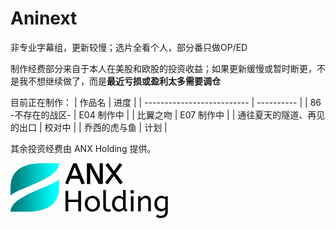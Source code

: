 # Aninext

非专业字幕组，更新较慢；选片全看个人，部分番只做OP/ED

制作经费部分来自于本人在美股和欧股的投资收益；如果更新缓慢或暂时断更，不是我不想继续做了，而是**最近亏损或盈利太多需要调仓**

目前正在制作：
| 作品名                     | 进度       |
| -------------------------- | ---------- |
| 86 -不存在的战区-          | E04 制作中 |
| 比翼之吻                   | E07 制作中 |
| 通往夏天的隧道、再见的出口 | 校对中     |
| 乔西的虎与鱼               | 计划       |

其余投资经费由 ANX Holding 提供。

<div style="width: 50%">
<svg xmlns="http://www.w3.org/2000/svg" viewBox="0 0 974 340">
    <defs>
        <linearGradient id="grad1" x1="0%" y1="0%" x2="100%" y2="100%">
          <stop offset="0%" style="stop-color: #00ffff; stop-opacity: 1" />
          <stop offset="100%" style="stop-color: #008080; stop-opacity: 1" />
        </linearGradient>
        <linearGradient id="grad2" x1="0%" y1="50%" x2="100%" y2="50%">
            <stop offset="0%" style="stop-color: #008080; stop-opacity: 1" />
            <stop offset="10%" style="stop-color: #008080; stop-opacity: 1" />
            <stop offset="90%" style="stop-color: #00FFFF; stop-opacity: 1" />
            <stop offset="100%" style="stop-color: #00FFFF; stop-opacity: 1" />
          </linearGradient>
      </defs>    
    <path d="M 300 0 L 200 0 Q 0 0 0 150 L 0 200 C 50 150 300 100 300 0 Z M 0 300 L 100 300 Q 300 300 300 150 L 300 100 C 250 150 0 200 0 300 Z" fill="url(#grad2)" stroke-width="0" />
    <!--<path d="M 350 140 L 420 7.5 
    M 420 7.5 L 490 140" stroke="black" stroke-width="15" />
    <path d="M 520 140 L 520 5 M 520 5 L 640 140 M 640 140 L 640 5 Z" stroke="black" stroke-width="15" />
    <path d="M 670 140 L 800 7.5 M 670 7.5 L 800 140" stroke="black" stroke-width="15" />
    <circle r="7.5" cx="670" cy="140" stroke-width="0" fill="black" />
    <circle r="7.5" cx="670" cy="7.5" stroke-width="0" fill="black" />
    <circle r="7.5" cx="800" cy="140" stroke-width="0" fill="black" />
    <circle r="7.5" cx="800" cy="7.5" stroke-width="0" fill="black" />
    <circle r="7.5" cx="520" cy="7.5" stroke-width="0" fill="black" />
    <circle r="7.5" cx="520" cy="140" stroke-width="0" fill="black" />
    <circle r="7.5" cx="640" cy="7.5" stroke-width="0" fill="black" />
    <circle r="7.5" cx="640" cy="140" stroke-width="0" fill="black" />
    <circle r="7.5" cx="420" cy="7.5" stroke-width="0" fill="black" />
    <circle r="7.5" cx="350" cy="140" stroke-width="0" fill="black" />
    <circle r="7.5" cx="490" cy="140" stroke-width="0" fill="black" />
    <path d="M 365 111.5 Q 380 80 435 80 "  stroke="black" stroke-width="15" fill-opacity="0" />
    <circle r="7.5" cx="435" cy="80" stroke-width="0" fill="black" />-->
    <svg width="352.8" height="129.42" viewBox="0 0 352.8 129.42" xmlns="http://www.w3.org/2000/svg" x="340" y="0"><g id="svgGroup" stroke-linecap="round" fill-rule="evenodd" font-size="9pt" stroke="#000" stroke-width="0.25mm" fill="#000" style="stroke:#000;stroke-width:0.25mm;fill:#000"><path d="M 150.84 127.62 L 134.64 127.62 L 134.64 1.62 L 157.32 1.62 L 212.94 106.38 L 212.94 1.62 L 229.14 1.62 L 229.14 127.62 L 206.82 127.62 L 150.84 23.58 L 150.84 127.62 Z M 352.8 118.8 L 338.94 129.42 L 299.16 75.42 L 260.64 129.06 L 247.14 118.8 L 289.44 63.54 L 248.94 10.62 L 263.16 0 L 299.7 51.12 L 335.88 0.54 L 349.2 10.62 L 309.96 62.64 L 352.8 118.8 Z M 116.64 123.12 L 100.98 129.42 L 86.94 93.42 L 28.62 93.42 L 14.58 129.06 L 0 123.12 L 49.32 1.62 L 68.04 1.62 L 116.64 123.12 Z M 57.78 18.54 L 34.02 79.02 L 81.36 79.02 L 57.78 18.54 Z" vector-effect="non-scaling-stroke"/></g></svg>
    <svg width="633.421" height="174.961" viewBox="0 0 633.421 174.961" x="340" y="164" xmlns="http://www.w3.org/2000/svg"><g id="svgGroup" stroke-linecap="round" fill-rule="evenodd" font-size="9pt" stroke="black" stroke-width="0.25mm" fill="black" style="stroke:black;stroke-width:0;fill:black"><path d="M 17.1 133.2 L 0 133.2 L 0 7.2 L 17.1 7.2 L 17.1 61.02 L 79.2 61.02 L 79.2 7.2 L 96.3 7.2 L 96.3 133.2 L 79.2 133.2 L 79.2 75.78 L 17.1 75.78 L 17.1 133.2 Z M 560.34 167.04 L 566.28 153 A 37.011 37.011 0 0 0 573.15 157.271 A 44.527 44.527 0 0 0 576.36 158.67 Q 582.12 160.92 590.4 160.92 Q 600.919 160.92 607.719 156.347 A 22.636 22.636 0 0 0 610.47 154.17 Q 617.76 147.42 617.76 132.66 L 617.76 121.14 A 28.437 28.437 0 0 1 614.162 124.705 Q 612.225 126.328 609.802 127.881 A 56.532 56.532 0 0 1 607.41 129.33 A 28.632 28.632 0 0 1 598.084 132.633 A 38.861 38.861 0 0 1 591.3 133.2 Q 580.68 133.2 571.14 127.71 A 40.025 40.025 0 0 1 558.014 115.402 A 49.387 49.387 0 0 1 555.66 111.6 A 45.326 45.326 0 0 1 550.777 97.877 A 63.059 63.059 0 0 1 549.72 86.04 Q 549.72 72 555.57 61.02 Q 561.42 50.04 571.32 43.74 Q 581.22 37.44 593.1 37.44 Q 601.02 37.44 607.5 40.14 A 46.269 46.269 0 0 1 614.391 43.683 A 37.796 37.796 0 0 1 618.66 46.8 L 618.66 39.6 L 633.42 39.6 L 633.42 131.04 A 73.249 73.249 0 0 1 632.782 141.002 Q 631.564 149.861 628.02 156.24 Q 622.62 165.96 612.99 170.46 A 46.459 46.459 0 0 1 601.103 174.099 A 63.437 63.437 0 0 1 590.4 174.96 Q 582.12 174.96 574.29 172.98 A 49.017 49.017 0 0 1 564.75 169.529 A 42.332 42.332 0 0 1 560.34 167.04 Z M 465.66 133.2 L 449.46 133.2 L 449.46 39.6 L 465.12 39.6 L 465.12 55.26 Q 470.16 47.7 477.99 42.57 A 29.595 29.595 0 0 1 478.113 42.49 Q 483.713 38.86 490.824 37.839 A 40.765 40.765 0 0 1 496.62 37.44 Q 508.717 37.44 516.142 43.004 A 23.868 23.868 0 0 1 520.29 46.98 A 33.127 33.127 0 0 1 526.778 60.261 Q 527.952 65.016 528.099 70.575 A 60.775 60.775 0 0 1 528.12 72.18 L 528.12 133.2 L 511.92 133.2 L 511.92 73.98 A 34.676 34.676 0 0 0 511.304 67.246 Q 510.515 63.26 508.714 60.114 A 19.738 19.738 0 0 0 507.15 57.78 A 15.443 15.443 0 0 0 495.852 51.744 A 21.711 21.711 0 0 0 493.92 51.66 A 23.619 23.619 0 0 0 481.591 55.195 A 31.236 31.236 0 0 0 478.26 57.51 Q 470.88 63.36 465.66 71.28 L 465.66 133.2 Z M 356.04 48.96 L 356.04 0 L 372.24 0 L 372.24 110.52 A 21.87 21.87 0 0 0 372.423 113.464 Q 373.02 117.845 375.57 119.43 Q 378.9 121.5 382.86 121.5 L 379.44 134.1 A 32.136 32.136 0 0 1 371.776 133.258 Q 361.572 130.748 358.655 120.754 A 24.139 24.139 0 0 1 358.56 120.42 A 35.075 35.075 0 0 1 353.466 126.092 Q 350.907 128.41 347.698 130.543 A 58.048 58.048 0 0 1 347.49 130.68 A 27.248 27.248 0 0 1 338.467 134.432 Q 334.899 135.244 330.771 135.345 A 48.45 48.45 0 0 1 329.58 135.36 Q 318.06 135.36 308.52 129.42 A 40.846 40.846 0 0 1 294.952 115.395 A 49.72 49.72 0 0 1 293.4 112.59 A 49.559 49.559 0 0 1 288.741 98.294 A 66.997 66.997 0 0 1 287.82 86.94 A 61.093 61.093 0 0 1 289.42 72.695 A 50.333 50.333 0 0 1 293.49 61.56 A 49.123 49.123 0 0 1 301.804 49.697 A 43.535 43.535 0 0 1 308.61 43.92 Q 318.06 37.44 329.4 37.44 A 38.955 38.955 0 0 1 337.09 38.164 A 28.695 28.695 0 0 1 345.51 41.22 A 61.818 61.818 0 0 1 350.155 44.08 Q 353.678 46.485 356.04 48.96 Z M 233.64 103.86 L 233.64 0 L 249.84 0 L 249.84 102.24 Q 249.84 111.96 253.89 116.64 A 13.254 13.254 0 0 0 262.141 121.096 A 19.303 19.303 0 0 0 265.14 121.32 Q 268.56 121.32 271.89 120.51 A 39.945 39.945 0 0 0 274.523 119.779 Q 275.786 119.378 276.863 118.927 A 21.496 21.496 0 0 0 277.56 118.62 L 281.52 131.76 A 32.671 32.671 0 0 1 278.635 132.871 Q 276.342 133.639 273.51 134.28 A 42.869 42.869 0 0 1 267.831 135.153 A 54.924 54.924 0 0 1 262.98 135.36 A 37.552 37.552 0 0 1 254.178 134.363 A 31.58 31.58 0 0 1 248.04 132.21 A 22.829 22.829 0 0 1 238.455 123.632 A 28.541 28.541 0 0 1 237.51 122.04 Q 234.388 116.377 233.785 108.021 A 57.79 57.79 0 0 1 233.64 103.86 Z M 166.32 135.36 Q 153 135.36 142.38 129.15 Q 131.76 122.94 125.73 111.87 A 49.411 49.411 0 0 1 120.177 94.237 A 62.676 62.676 0 0 1 119.7 86.4 A 63.011 63.011 0 0 1 120.871 73.962 A 46.841 46.841 0 0 1 125.82 60.3 Q 131.94 49.32 142.56 43.38 A 47.105 47.105 0 0 1 163.476 37.511 A 56.385 56.385 0 0 1 166.32 37.44 A 49.928 49.928 0 0 1 181.636 39.731 A 44.727 44.727 0 0 1 189.99 43.38 Q 200.52 49.32 206.73 60.21 A 46.431 46.431 0 0 1 212.067 75.405 A 62.175 62.175 0 0 1 212.94 86.04 Q 212.94 100.98 206.82 112.05 Q 200.7 123.12 190.17 129.24 A 45.463 45.463 0 0 1 170.414 135.211 A 55.307 55.307 0 0 1 166.32 135.36 Z M 420.66 133.2 L 404.46 133.2 L 404.46 39.6 L 420.66 39.6 L 420.66 133.2 Z M 166.32 120.96 A 33.735 33.735 0 0 0 175.727 119.716 A 25.201 25.201 0 0 0 188.46 111.33 A 33.844 33.844 0 0 0 195.335 96.768 A 48.788 48.788 0 0 0 196.38 86.4 A 38.477 38.477 0 0 0 194.176 73.285 A 36.025 36.025 0 0 0 192.42 69.21 Q 188.46 61.38 181.71 56.61 Q 174.96 51.84 166.32 51.84 A 34.648 34.648 0 0 0 156.913 53.049 A 25.266 25.266 0 0 0 144.18 61.2 Q 136.562 70.204 136.271 84.87 A 59.165 59.165 0 0 0 136.26 86.04 Q 136.26 95.4 140.22 103.41 Q 144.18 111.42 150.93 116.19 Q 157.68 120.96 166.32 120.96 Z M 356.04 109.62 L 356.04 63.18 A 28.525 28.525 0 0 0 352.24 59.268 Q 350.223 57.535 347.705 55.919 A 50.651 50.651 0 0 0 346.5 55.17 Q 340.38 51.48 333 51.48 A 26.903 26.903 0 0 0 324.08 52.92 A 24.093 24.093 0 0 0 317.88 56.16 A 30.042 30.042 0 0 0 308.574 67.23 A 35.864 35.864 0 0 0 307.89 68.67 A 39.942 39.942 0 0 0 304.758 80.126 A 50.604 50.604 0 0 0 304.38 86.4 A 44.562 44.562 0 0 0 305.447 96.335 A 36.589 36.589 0 0 0 308.16 104.13 Q 311.94 111.96 318.51 116.46 Q 325.08 120.96 333.18 120.96 Q 339.84 120.96 345.87 117.81 Q 351.9 114.66 356.04 109.62 Z M 617.22 108 L 617.22 59.04 Q 613.26 56.16 607.68 53.82 Q 602.1 51.48 594.72 51.48 Q 587.34 51.48 580.86 55.44 A 28.323 28.323 0 0 0 572.218 63.77 A 35.31 35.31 0 0 0 570.33 66.87 A 32.041 32.041 0 0 0 567.17 75.747 Q 566.28 80.077 566.28 85.14 A 43.777 43.777 0 0 0 567.14 94.025 A 32.96 32.96 0 0 0 570.33 102.96 Q 574.38 110.52 580.86 114.66 Q 587.34 118.8 594.9 118.8 A 27.497 27.497 0 0 0 603.14 117.597 A 24.49 24.49 0 0 0 607.86 115.56 A 37.539 37.539 0 0 0 613.226 111.932 A 29.357 29.357 0 0 0 617.22 108 Z M 404.707 20.318 A 10.751 10.751 0 0 0 412.56 23.58 Q 417.78 23.58 420.84 20.43 Q 423.9 17.28 423.9 12.24 Q 423.9 7.56 420.57 4.23 A 13.313 13.313 0 0 0 420.466 4.127 A 10.905 10.905 0 0 0 412.56 0.9 A 14.875 14.875 0 0 0 409.58 1.184 A 10.19 10.19 0 0 0 404.28 3.96 A 10.058 10.058 0 0 0 401.633 8.698 A 14.377 14.377 0 0 0 401.22 12.24 A 10.785 10.785 0 0 0 402.105 16.593 A 11.958 11.958 0 0 0 404.55 20.16 A 13.441 13.441 0 0 0 404.707 20.318 Z" vector-effect="non-scaling-stroke"/></g></svg>
</svg>
</div>